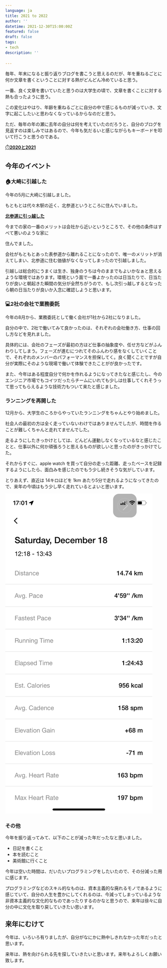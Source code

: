 ```yaml
---
language: ja
title: 2021 to 2022
author: ''
datetime: 2021-12-30T15:00:00Z
featured: false
draft: false
tags:
- tech
description: ''

---
```

毎年、年末になると振り返りブログを書こうと思えるのだが、年を重ねるごとに何か文章を書くということに対する熱がどんどん冷めていると思う。

一番、良く文章を書いていたと思うのは大学生の頃で、文章を書くことに対する熱も合ったように思う。

この変化はやはり、年齢を重ねるごとに自分の中で感じるものが減っていき、文字に起こしたいと思わなくなっているからなのだと思う。

ただ、毎年の年の瀬に去年の自分は何を考えていたのだろうと、自分のブログを見返すのは楽しみではあるので、今年も気だるいと感じながらもキーボードを叩いて行こうと思うのである。

[⏱️**2020と2021**](/2020-2021-5aa5512c6749482dbdb511068dc9390e)

## 今年のイベント

### 🏠大崎に引越した

今年の5月に大崎に引越しました。

もともとは代々木駅の近く、北参道というところに住んでいました。

[**北参道に引っ越した**](https://www.notion.so/eba4b023aa9e41da894ab3e1bd1d3db6)

今までの家の一番のメリットは会社から近いというところで、その他の条件はすべて悪いのような家に

住んでました。

会社がもともとあった表参道から離れることになったので、唯一のメリットが消えてしまい、北参道に住む価値がなくなってしまったので引越しました。

引越しは総合的にうまくは生き、独身のうちは今のままでもよいかなぁと思えるような環境ではあります。環境という面で一番よかったのは日当たりで、日当たりが良いと朝起きた瞬間の気分が全然ちがうので、もし次引っ越しするとなったら朝の日当たりが良いか入念に確認しようと思います。

### 💻2社の会社で業務委託

今年の8月から、業務委託として働く会社が1社から2社になりました。

自分の中で、2社で働いてみて良かったのは、それぞれの会社働き方、仕事の回し方などを見れました。

具体的には、会社のフェーズが最初の方ほど仕事の抽象度や、任せ方などがふんわりしてしまう。フェーズが進むにつれてそのふんわり感をなくしていくことで、それぞれのメンバーのパフォーマンスを担保してく。良く聞くことですが自分が実際にそのような現場で働いて体験できたことがが良かったです。

また、今年はある程度自分で何かを作れるようになってきたなと感じたし、今のエンジニア市場でもコイツだったらチームにいれても少しは仕事してくれそうって思ってもらえるような技術力もついて来たと感じました。

### ランニングを再開した

12月から、大学生のころからやっていたランニングをちゃんとやり始めました。

社会人の最初の方は全く走っていないわけではありませんでしたが、時間を作ることが難しくちゃんと走れてませんでした。

走るようにしたきっかけとしては、どんどん運動しなくなっているなと感じたことと、仕事以外に何か頑張ろうと思えるものが欲しいと思ったのがきっかけでした。

それからすぐに、apple watch を買って自分の走った距離、走ったペースを記録するようにしたら、面白みを感じたのでもう少し続きそうな気がしています。

とりあえず、直近は 14キロほどを 1km あたり5分で走れるようになってきたので、来年の今頃はもう少し早く走れているとよいと思います。

![](/public/assets/images/contents/2022-12-03-img_c9516c2961c7-1.jpeg)

### その他

今年を振り返ってみて、以下のことが減った年だったなと思いました。

* 日記を書くこと
* 本を読むこと
* 美術館に行くこと

今年は空いた時間は、だいたいプログラミングをしたいたので、その分減った用に感じます。

プログラミングなどのスキル的なものは、資本主義的な廃れるモノであるように感じていて、自分の人生を豊かにしてくれるのは、今減ってしまっているような非資本主義的な文化的なものであったりするのかなと思うので、来年は徐々に自分の中に文化を取り戻していきたい思います。

## 来年にむけて

今年は、いろいろ有りましたが、自分がなにかに熱中しきれなかった年だったと思います。

来年は、熱を向けられる先を探していきたいと思います。来年もよろしくお願い致します。